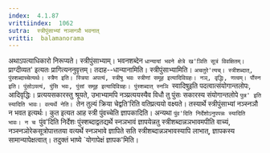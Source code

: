 ```yaml
---
index:  4.1.87
vrittiindex:  1062
sutra:  स्त्रीपुंसाभ्यां नञ्सन्ञौ भवनात्
vritti:  balamanorama 
---
```


अथाऽपत्याधिकारो निरूप्यते। स्त्रीपुंसाभ्याम्। भवनशब्देन `धान्यायां भवने क्षेत्रे ख'ञिति सूत्रं विवक्षितम्। `प्राग्दीव्यत' इत्यतः प्रागित्यननुवृत्तम्। तदाह--धान्यानामिति। स्त्रीपुंसाभ्यामिति। `अचतुरे'त्यच्। स्त्रीशब्दात्, पुंस्शब्दाच्चेत्यर्थः। स्त्रैण इति। स्त्रिया अपत्यं, स्त्रीषु भवः स्त्रीणां समूह इत्यादिविग्रहः। नञ्, वृद्धिः, णत्वम्। पौंस्न इति। पुंसोऽपत्यं, पुंसि भवः, पुंसां समूह इत्यादिविग्रहः। पुंस्शब्दात् स्नञि `स्वादिषुइति पदत्वात्संयोगान्तलोपः, आदिवृद्धिः। प्रत्ययसकारस्तु श्रूयते, उभाभ्यामपि नञ्प्रत्ययस्यैव विधौ तु पुंसः सकारस्य संयोगान्तलोपे `पुन्न' इति स्यादिति भावः। वत्यर्थे नेति। `तेन तुल्यं क्रिया चेद्वति'रिति वतिप्रत्ययो वक्ष्यते। तस्यार्थे स्त्रीपुंसाभ्यां नञ्स्नञौ न भवत इत्यर्थः। कुत इत्यत आह स्त्री पुंवच्चेति ज्ञापकादिति। अन्यथा `पुंव'दिति निर्देशोऽनुपपन्नः स्यादिति भावः। न च `पुंव'दिति निर्देशः पुंस्शब्दाद्वतद्यर्थे स्नञभावं ज्ञापयेन्नतु स्त्रीशब्दान्नञभावमपीति वाच्यं, नञ्स्नञोरेकसूत्रोपात्ततया वत्यर्थे स्नञभावे ज्ञापिते सति स्त्रीशब्दान्नञभावस्यापि लाभात्, ज्ञापकस्य सामान्यापेक्षत्वात्। तदुक्तं भाष्ये `योगापेक्षं ज्ञापक'मिति। 

